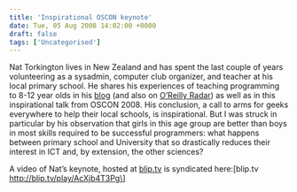 ```yaml
---
title: 'Inspirational OSCON keynote'
date: Tue, 05 Aug 2008 14:02:00 +0000
draft: false
tags: ['Uncategorised']
---
```


Nat Torkington lives in New Zealand and has spent the last couple of years volunteering as a sysadmin, computer club organizer, and teacher at his local primary school. He shares his experiences of teaching programming to 8-12 year olds in his [blog](http://nathan.torkington.com/blog/2008/05/11/teaching-kids-computer-skills-and-programming/) (and also on [O’Reilly Radar](http://radar.oreilly.com/2008/05/teaching-kids-programming.html)) as well as in this inspirational talk from OSCON 2008. His conclusion, a call to arms for geeks everywhere to help their local schools, is inspirational. But I was struck in particular by his observation that girls in this age group are better than boys in most skills required to be successful programmers: what happens between primary school and University that so drastically reduces their interest in ICT and, by extension, the other sciences?

A video of Nat’s keynote, hosted at [blip.tv](http://oscon.blip.tv/#1143179) is syndicated here:\[blip.tv http://blip.tv/play/AcXjb4T3Pg\]